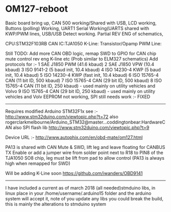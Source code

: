 # OM127-reboot
Basic board bring up, CAN 500 working/Shared with USB, LCD working, Buttons (polling) Working, UART1 Serial Working(UARTS shared with KWP/PWM lines, USB/USB Detect working. Partial REV ENG of schematics,

CPU:STM32F103RB 
CAN IC:TJA1050
K-Line: Transistor/Opamp
PWM Line: 

Still TODO:
Add more CAN OBD logic,
remap SWD to GPIO for CAN chip mute control
rev eng K-line etc (Prob similar to ELM327 schematics)
Add protocols for :-
1	SAE J1850 PWM (41.6 kbaud)
2	SAE J1850 VPW (10.4 kbaud)
3	ISO 9141-2 (5 baud init, 10.4 kbaud)
4	ISO 14230-4 KWP (5 baud init, 10.4 kbaud)
5	ISO 14230-4 KWP (fast init, 10.4 kbaud)
6	ISO 15765-4 CAN (11 bit ID, 500 kbaud)
7	ISO 15765-4 CAN (29 bit ID, 500 kbaud)
8	ISO 15765-4 CAN (11 bit ID, 250 kbaud) - used mainly on utility vehicles and Volvo
9	ISO 15765-4 CAN (29 bit ID, 250 kbaud) - used mainly on utility vehicles and Volv
EEPROM not working, SPI still needs work :- FIXED

*******************
Requires modified Arduino STM32F1x see :- http://www.stm32duino.com/viewtopic.php?t=72
also
rogerclarkmelbourne/Arduino_STM32@master...coddingtonbear:HardwareCAN
also SPI flash lib
http://www.stm32duino.com/viewtopic.php?t=9

Device URL :- http://www.autophix.com/en/obd-mate/om127.html

PA13 is shared with CAN Mute & SWD, lift leg and leave floating for CANBUS TX Enable or add a jumper wire from solder point next to R18 to PIN8 of the
TJA1050 SO8 chip, leg must be lift from pad to allow control (PA13 is always high when remapped for SWD)


Will be adding K-Line soon
https://github.com/iwanders/OBD9141
**********************
I have included a current as of march 2018 (all needed)stmduino libs, in linux place in your /home/username/.arduino15 folder and the arduino system will accept it, 
note of you update any libs you could break the build, this is mainly the alterations to stmduino system

